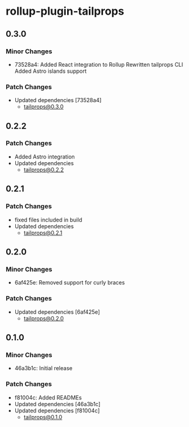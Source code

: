 # rollup-plugin-tailprops

## 0.3.0

### Minor Changes

- 73528a4: Added React integration to Rollup
  Rewritten tailprops CLI
  Added Astro islands support

### Patch Changes

- Updated dependencies [73528a4]
  - tailprops@0.3.0

## 0.2.2

### Patch Changes

- Added Astro integration
- Updated dependencies
  - tailprops@0.2.2

## 0.2.1

### Patch Changes

- fixed files included in build
- Updated dependencies
  - tailprops@0.2.1

## 0.2.0

### Minor Changes

- 6af425e: Removed support for curly braces

### Patch Changes

- Updated dependencies [6af425e]
  - tailprops@0.2.0

## 0.1.0

### Minor Changes

- 46a3b1c: Initial release

### Patch Changes

- f81004c: Added READMEs
- Updated dependencies [46a3b1c]
- Updated dependencies [f81004c]
  - tailprops@0.1.0
